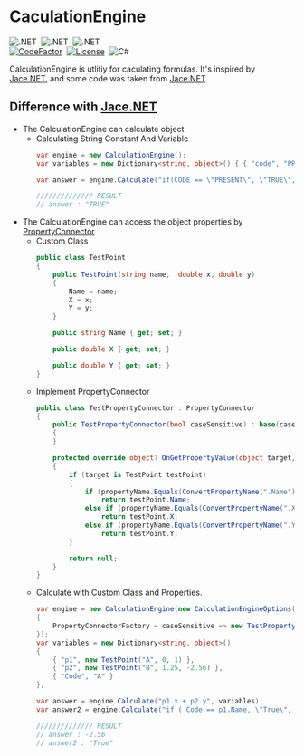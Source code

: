 # CaculationEngine

![.NET](https://img.shields.io/badge/.NET-8.0-512BD4?style=flat)&nbsp;
![.NET](https://img.shields.io/badge/.NET-Framework%204.8-512BD4?style=flat)&nbsp;
![.NET](https://img.shields.io/badge/.NET-CoreApp%203.1-512BD4?style=flat)&nbsp;
<br>
[![CodeFactor](https://www.codefactor.io/repository/github/soomin-kevin-sung/dotnet-calculation-engine/badge)](https://www.codefactor.io/repository/github/soomin-kevin-sung/dotnet-calculation-engine)&nbsp;
[![License](https://img.shields.io/github/license/soomin-kevin-sung/dotnet-calculation-engine)](LICENSE.md)&nbsp;
![C#](https://img.shields.io/badge/.NET-C%23-007396?style=flat)&nbsp;

CalculationEngine is utlitiy for caculating formulas. It's inspired by [Jace.NET](https://github.com/pieterderycke/Jace), and some code was taken from [Jace.NET](https://github.com/pieterderycke/Jace).

## Difference with [Jace.NET](https://github.com/pieterderycke/Jace)
* The CalculationEngine can calculate object
    - Calculating String Constant And Variable
        ```csharp
        var engine = new CalculationEngine();
        var variables = new Dictionary<string, object>() { { "code", "PRESENT" } };

        var answer = engine.Calculate("if(CODE == \"PRESENT\", \"TRUE\", \"FALSE\")", variables);

        ////////////// RESULT
        // answer : "TRUE"
        ```
* The CalculationEngine can access the object properties by [PropertyConnector](https://github.com/soomin-kevin-sung/dotnet-calculation-engine/blob/master/src/KevinComponent/KevinComponent/Execution/PropertyConnector.cs)
    * Custom Class
        ```csharp
        public class TestPoint
        {
            public TestPoint(string name,  double x, double y)
            {
                Name = name;
                X = x;
                Y = y;
            }

            public string Name { get; set; }

            public double X { get; set; }

            public double Y { get; set; }
        }
        ```
    * Implement PropertyConnector
        ```csharp
        public class TestPropertyConnector : PropertyConnector
        {
            public TestPropertyConnector(bool caseSensitive) : base(caseSensitive)
            {
            }

            protected override object? OnGetPropertyValue(object target, string propertyName)
            {
                if (target is TestPoint testPoint)
                {
                    if (propertyName.Equals(ConvertPropertyName(".Name")))
                        return testPoint.Name;
                    else if (propertyName.Equals(ConvertPropertyName(".X")))
                        return testPoint.X;
                    else if (propertyName.Equals(ConvertPropertyName(".Y")))
                        return testPoint.Y;
                }

                return null;
            }
        }
        ```
    * Calculate with Custom Class and Properties.
        ```csharp
        var engine = new CalculationEngine(new CalculationEngineOptions()
        {
            PropertyConnectorFactory = caseSensitive => new TestPropertyConnector(caseSensitive)
        });
        var variables = new Dictionary<string, object>()
        {
            { "p1", new TestPoint("A", 0, 1) },
            { "p2", new TestPoint("B", 1.25, -2.56) },
            { "Code", "A" }
        };

        var answer = engine.Calculate("p1.x + p2.y", variables);
        var answer2 = engine.Calculate("if ( Code == p1.Name, \"True\", \"False\")", variables);

        ////////////// RESULT
        // answer : -2.56
        // answer2 : "True"
        ```
